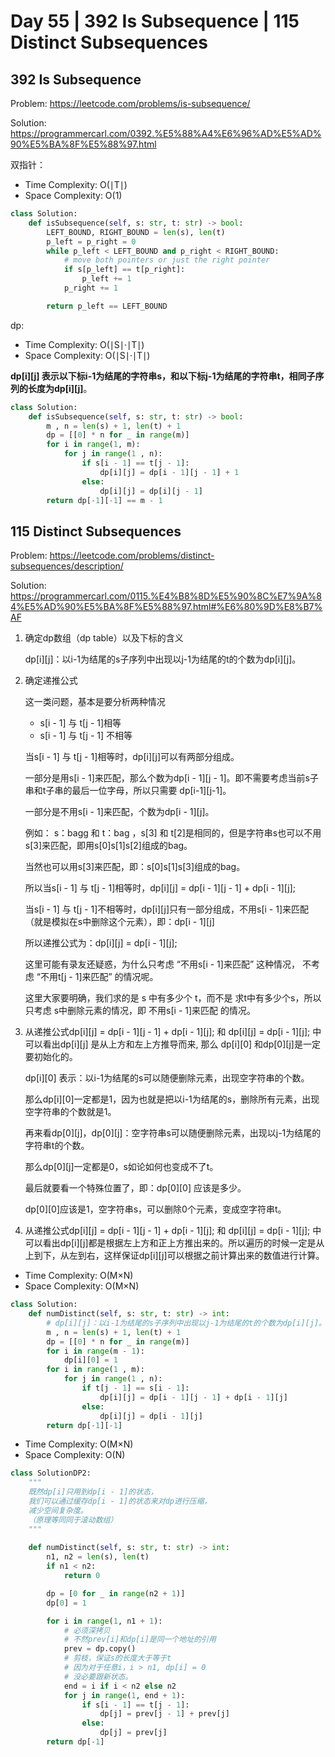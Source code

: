 # Day 55 | 392 Is Subsequence | 115 Distinct Subsequences

## 392 Is Subsequence

Problem: https://leetcode.com/problems/is-subsequence/

Solution: https://programmercarl.com/0392.%E5%88%A4%E6%96%AD%E5%AD%90%E5%BA%8F%E5%88%97.html

双指针：

- Time Complexity: O(∣T∣)
- Space Complexity: O(1)

```python
class Solution:
    def isSubsequence(self, s: str, t: str) -> bool:
        LEFT_BOUND, RIGHT_BOUND = len(s), len(t)
        p_left = p_right = 0
        while p_left < LEFT_BOUND and p_right < RIGHT_BOUND:
            # move both pointers or just the right pointer
            if s[p_left] == t[p_right]:
                p_left += 1
            p_right += 1

        return p_left == LEFT_BOUND
```

dp:

- Time Complexity: O(∣S∣⋅∣T∣)
- Space Complexity: O(∣S∣⋅∣T∣)

**dp[i][j] 表示以下标i-1为结尾的字符串s，和以下标j-1为结尾的字符串t，相同子序列的长度为dp[i][j]**。

```python
class Solution:
    def isSubsequence(self, s: str, t: str) -> bool:
        m , n = len(s) + 1, len(t) + 1
        dp = [[0] * n for _ in range(m)]
        for i in range(1, m):
            for j in range(1 , n):
                if s[i - 1] == t[j - 1]:
                    dp[i][j] = dp[i - 1][j - 1] + 1
                else:
                    dp[i][j] = dp[i][j - 1]
        return dp[-1][-1] == m - 1
```

## 115 Distinct Subsequences

Problem: https://leetcode.com/problems/distinct-subsequences/description/

Solution: https://programmercarl.com/0115.%E4%B8%8D%E5%90%8C%E7%9A%84%E5%AD%90%E5%BA%8F%E5%88%97.html#%E6%80%9D%E8%B7%AF

1. 确定dp数组（dp table）以及下标的含义

   dp[i][j]：以i-1为结尾的s子序列中出现以j-1为结尾的t的个数为dp[i][j]。

2. 确定递推公式

   这一类问题，基本是要分析两种情况

   - s[i - 1] 与 t[j - 1]相等
   - s[i - 1] 与 t[j - 1] 不相等

   当s[i - 1] 与 t[j - 1]相等时，dp[i][j]可以有两部分组成。

   一部分是用s[i - 1]来匹配，那么个数为dp[i - 1][j - 1]。即不需要考虑当前s子串和t子串的最后一位字母，所以只需要 dp[i-1][j-1]。

   一部分是不用s[i - 1]来匹配，个数为dp[i - 1][j]。

   例如： s：bagg 和 t：bag ，s[3] 和 t[2]是相同的，但是字符串s也可以不用s[3]来匹配，即用s[0]s[1]s[2]组成的bag。

   当然也可以用s[3]来匹配，即：s[0]s[1]s[3]组成的bag。

   所以当s[i - 1] 与 t[j - 1]相等时，dp[i][j] = dp[i - 1][j - 1] + dp[i - 1][j];

   当s[i - 1] 与 t[j - 1]不相等时，dp[i][j]只有一部分组成，不用s[i - 1]来匹配（就是模拟在s中删除这个元素），即：dp[i - 1][j]

   所以递推公式为：dp[i][j] = dp[i - 1][j];

   这里可能有录友还疑惑，为什么只考虑 “不用s[i - 1]来匹配” 这种情况， 不考虑 “不用t[j - 1]来匹配” 的情况呢。

   这里大家要明确，我们求的是 s 中有多少个 t，而不是 求t中有多少个s，所以只考虑 s中删除元素的情况，即 不用s[i - 1]来匹配 的情况。

3. 从递推公式dp[i][j] = dp[i - 1][j - 1] + dp[i - 1][j]; 和 dp[i][j] = dp[i - 1][j]; 中可以看出dp[i][j] 是从上方和左上方推导而来, 那么 dp[i][0] 和dp[0][j]是一定要初始化的。

   dp[i][0] 表示：以i-1为结尾的s可以随便删除元素，出现空字符串的个数。

   那么dp[i][0]一定都是1，因为也就是把以i-1为结尾的s，删除所有元素，出现空字符串的个数就是1。

   再来看dp[0][j]，dp[0][j]：空字符串s可以随便删除元素，出现以j-1为结尾的字符串t的个数。

   那么dp[0][j]一定都是0，s如论如何也变成不了t。

   最后就要看一个特殊位置了，即：dp[0][0] 应该是多少。

   dp[0][0]应该是1，空字符串s，可以删除0个元素，变成空字符串t。

4. 从递推公式dp[i][j] = dp[i - 1][j - 1] + dp[i - 1][j]; 和 dp[i][j] = dp[i - 1][j]; 中可以看出dp[i][j]都是根据左上方和正上方推出来的。所以遍历的时候一定是从上到下，从左到右，这样保证dp[i][j]可以根据之前计算出来的数值进行计算。

- Time Complexity:  O(M×N)
- Space Complexity: O(M×N)

```python
class Solution:
    def numDistinct(self, s: str, t: str) -> int:
        # dp[i][j]：以i-1为结尾的s子序列中出现以j-1为结尾的t的个数为dp[i][j]。
        m , n = len(s) + 1, len(t) + 1
        dp = [[0] * n for _ in range(m)]
        for i in range(m - 1):
            dp[i][0] = 1
        for i in range(1 , m):
            for j in range(1 , n):
                if t[j - 1] == s[i - 1]:
                    dp[i][j] = dp[i - 1][j - 1] + dp[i - 1][j]
                else:
                    dp[i][j] = dp[i - 1][j]
        return dp[-1][-1]
```

- Time Complexity:  O(M×N)
- Space Complexity: O(N)

```python
class SolutionDP2:
    """
    既然dp[i]只用到dp[i - 1]的状态，
    我们可以通过缓存dp[i - 1]的状态来对dp进行压缩，
    减少空间复杂度。
    （原理等同同于滚动数组）
    """
    
    def numDistinct(self, s: str, t: str) -> int:
        n1, n2 = len(s), len(t)
        if n1 < n2:
            return 0

        dp = [0 for _ in range(n2 + 1)]
        dp[0] = 1

        for i in range(1, n1 + 1):
            # 必须深拷贝
            # 不然prev[i]和dp[i]是同一个地址的引用
            prev = dp.copy()
            # 剪枝，保证s的长度大于等于t
            # 因为对于任意i，i > n1, dp[i] = 0
            # 没必要跟新状态。 
            end = i if i < n2 else n2
            for j in range(1, end + 1):
                if s[i - 1] == t[j - 1]:
                    dp[j] = prev[j - 1] + prev[j]
                else:
                    dp[j] = prev[j]
        return dp[-1]
```

